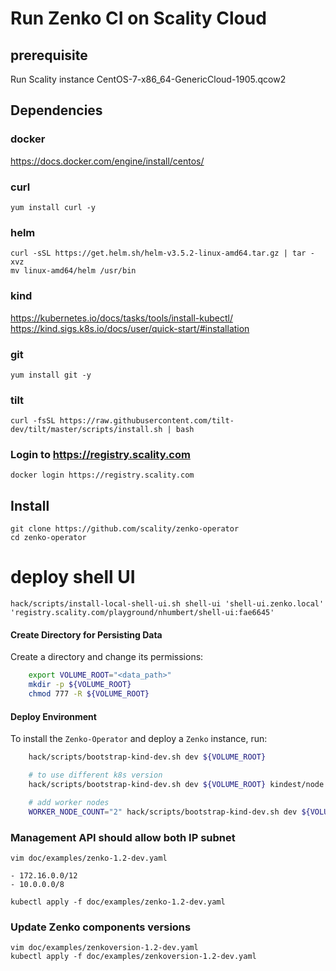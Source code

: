 # Run Zenko CI on Scality Cloud

## prerequisite

Run Scality instance CentOS-7-x86_64-GenericCloud-1905.qcow2

## Dependencies

### docker
https://docs.docker.com/engine/install/centos/

### curl
```
yum install curl -y
```

### helm
```
curl -sSL https://get.helm.sh/helm-v3.5.2-linux-amd64.tar.gz | tar -xvz
mv linux-amd64/helm /usr/bin
```
### kind
https://kubernetes.io/docs/tasks/tools/install-kubectl/
https://kind.sigs.k8s.io/docs/user/quick-start/#installation

### git
```
yum install git -y
```

### tilt
```
curl -fsSL https://raw.githubusercontent.com/tilt-dev/tilt/master/scripts/install.sh | bash
```

### Login to https://registry.scality.com
```
docker login https://registry.scality.com
```

## Install
```
git clone https://github.com/scality/zenko-operator
cd zenko-operator
```

# deploy shell UI
```
hack/scripts/install-local-shell-ui.sh shell-ui 'shell-ui.zenko.local' 'registry.scality.com/playground/nhumbert/shell-ui:fae6645'
```


#### Create Directory for Persisting Data

Create a directory and change its permissions:

``` sh
    export VOLUME_ROOT="<data_path>"
    mkdir -p ${VOLUME_ROOT}
    chmod 777 -R ${VOLUME_ROOT}
```

#### Deploy Environment

To install the `Zenko-Operator` and deploy a `Zenko` instance, run:
``` sh
    hack/scripts/bootstrap-kind-dev.sh dev ${VOLUME_ROOT}

    # to use different k8s version
    hack/scripts/bootstrap-kind-dev.sh dev ${VOLUME_ROOT} kindest/node:vX.Y.Z

    # add worker nodes
    WORKER_NODE_COUNT="2" hack/scripts/bootstrap-kind-dev.sh dev ${VOLUME_ROOT} kindest/node:vX.Y.Z
```

### Management API should allow both IP subnet
```
vim doc/examples/zenko-1.2-dev.yaml

- 172.16.0.0/12
- 10.0.0.0/8

kubectl apply -f doc/examples/zenko-1.2-dev.yaml
```

### Update Zenko components versions

```
vim doc/examples/zenkoversion-1.2-dev.yaml
kubectl apply -f doc/examples/zenkoversion-1.2-dev.yaml
```
